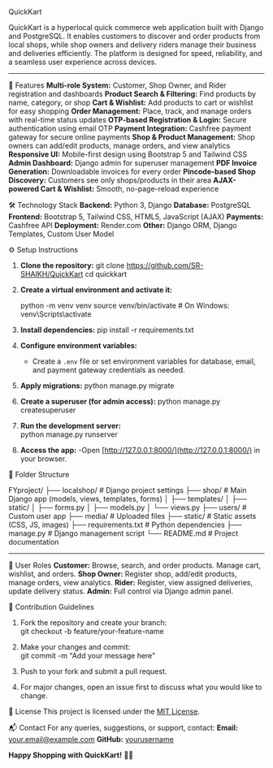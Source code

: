 QuickKart

QuickKart is a hyperlocal quick commerce web application built with Django and PostgreSQL. It enables customers to discover and order products from local shops, while shop owners and delivery riders manage their business and deliveries efficiently. The platform is designed for speed, reliability, and a seamless user experience across devices.

---

🚀 Features
**Multi-role System:** Customer, Shop Owner, and Rider registration and dashboards
**Product Search & Filtering:** Find products by name, category, or shop
**Cart & Wishlist:** Add products to cart or wishlist for easy shopping
**Order Management:** Place, track, and manage orders with real-time status updates
**OTP-based Registration & Login:** Secure authentication using email OTP
**Payment Integration:** Cashfree payment gateway for secure online payments
**Shop & Product Management:** Shop owners can add/edit products, manage orders, and view analytics
**Responsive UI:** Mobile-first design using Bootstrap 5 and Tailwind CSS
**Admin Dashboard:** Django admin for superuser management
**PDF Invoice Generation:** Downloadable invoices for every order
**Pincode-based Shop Discovery:** Customers see only shops/products in their area
**AJAX-powered Cart & Wishlist:** Smooth, no-page-reload experience


🛠️ Technology Stack
**Backend:** Python 3, Django
**Database:** PostgreSQL
**Frontend:** Bootstrap 5, Tailwind CSS, HTML5, JavaScript (AJAX)
**Payments:** Cashfree API
**Deployment:** Render.com
**Other:** Django ORM, Django Templates, Custom User Model


⚙️ Setup Instructions

1. **Clone the repository:**
   git clone https://github.com/SR-SHAIKH/QuickKart
   cd quickkart
   

2. **Create a virtual environment and activate it:**

   python -m venv venv
   source venv/bin/activate  # On Windows: venv\Scripts\activate
   

3. **Install dependencies:**
   pip install -r requirements.txt
   

4. **Configure environment variables:**
   - Create a `.env` file or set environment variables for database, email, and payment gateway credentials as needed.

5. **Apply migrations:**
   python manage.py migrate
   

6. **Create a superuser (for admin access):** 
   python manage.py createsuperuser


7. **Run the development server:**  
   python manage.py runserver


8. **Access the app:**
   -Open [http://127.0.0.1:8000/](http://127.0.0.1:8000/) in your browser.



📁 Folder Structure


FYproject/
├── localshop/           # Django project settings
├── shop/                # Main Django app (models, views, templates, forms)
│   ├── templates/
│   ├── static/
│   ├── forms.py
│   ├── models.py
│   └── views.py
├── users/               # Custom user app
├── media/               # Uploaded files
├── static/              # Static assets (CSS, JS, images)
├── requirements.txt     # Python dependencies
├── manage.py            # Django management script
└── README.md            # Project documentation


---

👤 User Roles
**Customer:** Browse, search, and order products. Manage cart, wishlist, and orders.
**Shop Owner:** Register shop, add/edit products, manage orders, view analytics.
**Rider:** Register, view assigned deliveries, update delivery status.
**Admin:** Full control via Django admin panel.


📝 Contribution Guidelines
1. Fork the repository and create your branch:   
   git checkout -b feature/your-feature-name
   
2. Make your changes and commit:  
   git commit -m "Add your message here"
   
3. Push to your fork and submit a pull request.
4. For major changes, open an issue first to discuss what you would like to change.


📄 License
This project is licensed under the [MIT License](LICENSE).


📬 Contact
For any queries, suggestions, or support, contact:
**Email:** your.email@example.com
**GitHub:** [yourusername](https://github.com/yourusername)


**Happy Shopping with QuickKart!** 🚚🛒 
